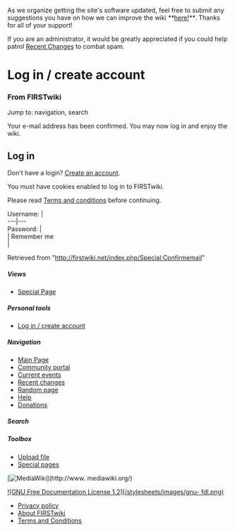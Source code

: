 As we organize getting the site's software updated, feel free to submit any
suggestions you have on how we can improve the wiki
_**_[here!](/index.php/User:Hallry/Suggestions "User:Hallry/Suggestions"
)_**_. Thanks for all of your support!

If you are an administrator, it would be greatly appreciated if you could help
patrol [Recent Changes](/index.php/Special:Recentchanges
"Special:Recentchanges" ) to combat spam.

# Log in / create account

### From FIRSTwiki

Jump to: navigation, search

Your e-mail address has been confirmed. You may now log in and enjoy the wiki.

## Log in

Don't have a login? [Create an
account](/index.php?title=Special:Userlogin&type=signup).

You must have cookies enabled to log in to FIRSTwiki.

Please read [Terms and conditions](/index.php/FIRSTwiki:Terms_and_conditions
"FIRSTwiki:Terms and conditions" ) before continuing.

Username: |  
---|---  
Password: |  
|  Remember me  
|  
  


Retrieved from "<http://firstwiki.net/index.php/Special:Confirmemail>"

##### Views

  * [Special Page](/index.php/Special:Confirmemail/2f8635d046b3af303a0b8a0c34f6fb1d)

##### Personal tools

  * [Log in / create account](/index.php?title=Special:Userlogin&returnto=Special:Confirmemail)

[](/index.php/Main_Page "Main Page" )

##### Navigation

  * [Main Page](/index.php/Main_Page)
  * [Community portal](/index.php/FIRSTwiki:Community_portal)
  * [Current events](/index.php/Current_events)
  * [Recent changes](/index.php/Special:Recentchanges)
  * [Random page](/index.php/Special:Random)
  * [Help](/index.php/FIRSTwiki:Help)
  * [Donations](/index.php/FIRSTwiki:Site_support)

##### Search



##### Toolbox

  * [Upload file](/index.php/Special:Upload)
  * [Special pages](/index.php/Special:Specialpages)

[![MediaWiki](/skins/common/images/poweredby_mediawiki_88x31.png)](http://www.
mediawiki.org/)

[![GNU Free Documentation License 1.2](/stylesheets/images/gnu-
fdl.png)](http://www.gnu.org/copyleft/fdl.html)

  * [Privacy policy](/index.php/FIRSTwiki:Privacy_policy "FIRSTwiki:Privacy policy" )
  * [About FIRSTwiki](/index.php/FIRSTwiki:About "FIRSTwiki:About" )
  * [Terms and Conditions](/index.php/FIRSTwiki:Terms_and_conditions "FIRSTwiki:Terms and conditions" )

